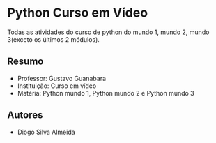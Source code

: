 
# Python Curso em Vídeo

Todas as atividades do curso de python do mundo 1, mundo 2, mundo 3(exceto os últimos 2 módulos).


## Resumo
- Professor: Gustavo Guanabara
- Instituição: Curso em vídeo
- Matéria: Python mundo 1, Python mundo 2 e Python mundo 3
## Autores
- Diogo Silva Almeida 


